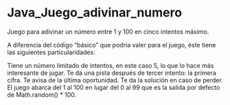 # Java_Juego_adivinar_numero
Juego para adivinar un número entre 1 y 100 en cinco intentos máximo.

A diferencia del código “básico” que podría valer para el juego, éste tiene las siguientes particularidades:

Tiene un número limitado de intentos, en este caso 5, lo que lo hace más interesante de jugar.
Te da una pista después de tercer intento: la primera cifra.
Te avisa de la última oportunidad.
Te da la solución en caso de perder.
El juego abarca del 1 al 100 en lugar del 0 al 99 que es la salida por defecto de Math.random() * 100.
